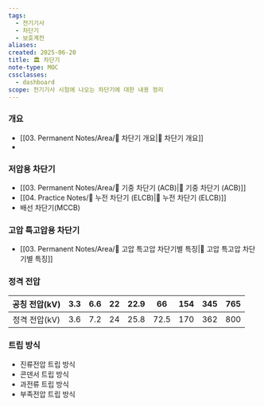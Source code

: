 ```yaml
---
tags:
  - 전기기사
  - 차단기
  - 보호계전
aliases: 
created: 2025-06-20
title: 🏛️ 차단기
note-type: MOC
cssclasses:
  - dashboard
scope: 전기기사 시험에 나오는 차단기에 대한 내용 정리
---
```


### 개요
- [[03. Permanent Notes/Area/📝 차단기 개요|📝 차단기 개요]]
- 

### 저압용 차단기

- [[03. Permanent Notes/Area/📝 기중 차단기 (ACB)|📝 기중 차단기 (ACB)]]
- [[04. Practice Notes/📝 누전 차단기 (ELCB)|📝 누전 차단기 (ELCB)]]
- 배선 차단기(MCCB)

### 고압 특고압용 차단기

- [[03. Permanent Notes/Area/📝 고압 특고압 차단기별 특징|📝 고압 특고압 차단기별 특징]]

### 정격 전압

| 공칭 전압(kV) | 3.3 | 6.6 | 22  | 22.9 | 66   | 154 | 345 | 765 |
| :-------: | :-: | --- | --- | ---- | ---- | --- | --- | --- |
| 정격 전압(kV) | 3.6 | 7.2 | 24  | 25.8 | 72.5 | 170 | 362 | 800 |

### 트립 방식
- 진류전압 트립 방식
- 콘덴서 트립 방식
- 과전류 트립 방식
- 부족전압 트립 방식